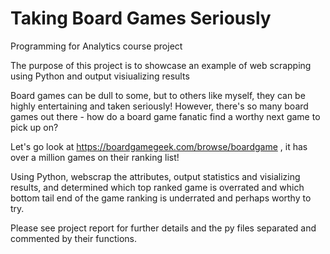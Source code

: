 # Taking Board Games Seriously
Programming for Analytics course project

The purpose of this project is to showcase an example of web scrapping using Python and output visiualizing results

Board games can be dull to some, but to others like myself, they can be highly entertaining and taken seriously!
However, there's so many board games out there - how do a board game fanatic find a worthy next game to pick up on?

Let's go look at https://boardgamegeek.com/browse/boardgame , it has over a million games on their ranking list!

Using Python, webscrap the attributes, output statistics and visializing results, and determined which top ranked game is overrated and which bottom tail end of the game ranking is underrated and perhaps worthy to try.

Please see project report for further details and the py files separated and commented by their functions. 

